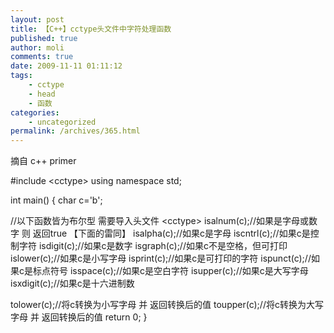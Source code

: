 ```yaml
---
layout: post
title: 【C++】cctype头文件中字符处理函数
published: true
author: moli
comments: true
date: 2009-11-11 01:11:12
tags:
    - cctype
    - head
    - 函数
categories:
    - uncategorized
permalink: /archives/365.html
---
```

摘自 c++ primer

#include &lt;cctype&gt;
using namespace std;

int main()
{
char c='b';

//以下函数皆为布尔型 需要导入头文件 &lt;cctype&gt;
isalnum(c);//如果是字母或数字 则 返回true 【下面的雷同】
isalpha(c);//如果c是字母
iscntrl(c);//如果c是控制字符
isdigit(c);//如果c是数字
isgraph(c);//如果c不是空格，但可打印
islower(c);//如果c是小写字母
isprint(c);//如果c是可打印的字符
ispunct(c);//如果c是标点符号
isspace(c);//如果c是空白字符
isupper(c);//如果c是大写字母
isxdigit(c);//如果c是十六进制数

tolower(c);//将c转换为小写字母 并 返回转换后的值
toupper(c);//将c转换为大写字母 并 返回转换后的值
return 0;
}
